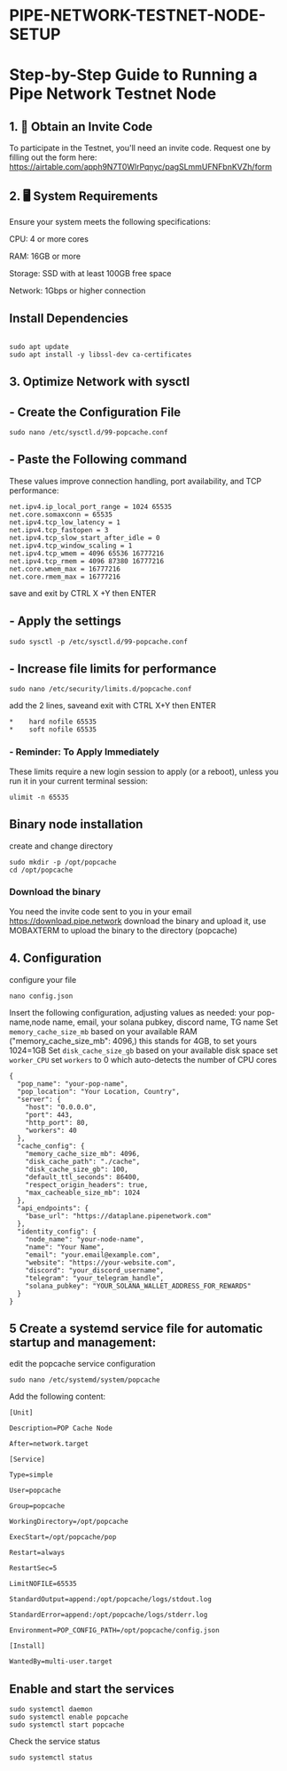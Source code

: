 # PIPE-NETWORK-TESTNET-NODE-SETUP
# Step-by-Step Guide to Running a Pipe Network Testnet Node

## 1. 📩 Obtain an Invite Code

To participate in the Testnet, you'll need an invite code. Request one by filling out the form here: https://airtable.com/apph9N7T0WlrPqnyc/pagSLmmUFNFbnKVZh/form

## 2. 🖥️ System Requirements

Ensure your system meets the following specifications:

CPU: 4 or more cores

RAM: 16GB or more

Storage: SSD with at least 100GB free space

Network: 1Gbps or higher connection

## Install Dependencies 

```console 

sudo apt update
sudo apt install -y libssl-dev ca-certificates

```

## 3. Optimize Network with sysctl
## -  Create the Configuration File

```console
sudo nano /etc/sysctl.d/99-popcache.conf
```
## - Paste the Following command 
 These values improve connection handling, port availability, and TCP performance:
```console
net.ipv4.ip_local_port_range = 1024 65535
net.core.somaxconn = 65535
net.ipv4.tcp_low_latency = 1
net.ipv4.tcp_fastopen = 3
net.ipv4.tcp_slow_start_after_idle = 0
net.ipv4.tcp_window_scaling = 1
net.ipv4.tcp_wmem = 4096 65536 16777216
net.ipv4.tcp_rmem = 4096 87380 16777216
net.core.wmem_max = 16777216
net.core.rmem_max = 16777216
```
save and exit by CTRL X +Y then ENTER

## - Apply the settings

```console
sudo sysctl -p /etc/sysctl.d/99-popcache.conf
```
## - Increase file limits for performance
```console
sudo nano /etc/security/limits.d/popcache.conf
```
add the 2 lines, saveand exit with CTRL X+Y then ENTER
```console
*    hard nofile 65535
*    soft nofile 65535
```
### - Reminder: To Apply Immediately
These limits require a new login session to apply (or a reboot), unless you run it in your current terminal session:
```console
ulimit -n 65535
```
## Binary node installation
create and change directory
```console
sudo mkdir -p /opt/popcache
cd /opt/popcache
```
### Download the binary
You need the invite code sent to you in your email
https://download.pipe.network
download the binary and upload it, use MOBAXTERM to upload the binary to the directory (popcache)

## 4. Configuration
configure your file
```console
nano config.json
```
Insert the following configuration, adjusting values as needed: your pop-name,node name, email, your solana pubkey, discord name, TG name
Set `memory_cache_size_mb` based on your available RAM ("memory_cache_size_mb": 4096,) this stands for 4GB, to set yours 1024=1GB 
Set `disk_cache_size_gb` based on your available disk space
set `worker_CPU`  set `workers` to 0 which auto-detects the number of CPU cores
```console
{
  "pop_name": "your-pop-name",
  "pop_location": "Your Location, Country",
  "server": {
    "host": "0.0.0.0",
    "port": 443,
    "http_port": 80,
    "workers": 40
  },
  "cache_config": {
    "memory_cache_size_mb": 4096,
    "disk_cache_path": "./cache",
    "disk_cache_size_gb": 100,
    "default_ttl_seconds": 86400,
    "respect_origin_headers": true,
    "max_cacheable_size_mb": 1024
  },
  "api_endpoints": {
    "base_url": "https://dataplane.pipenetwork.com"
  },
  "identity_config": {
    "node_name": "your-node-name",
    "name": "Your Name",
    "email": "your.email@example.com",
    "website": "https://your-website.com",
    "discord": "your_discord_username",
    "telegram": "your_telegram_handle",
    "solana_pubkey": "YOUR_SOLANA_WALLET_ADDRESS_FOR_REWARDS"
  }
}
```
## 5 Create a systemd service file for automatic startup and management:
 edit the popcache service configuration
```console
sudo nano /etc/systemd/system/popcache
```
Add the following content:
```console
[Unit]

Description=POP Cache Node

After=network.target

[Service]

Type=simple

User=popcache

Group=popcache

WorkingDirectory=/opt/popcache

ExecStart=/opt/popcache/pop

Restart=always

RestartSec=5

LimitNOFILE=65535

StandardOutput=append:/opt/popcache/logs/stdout.log

StandardError=append:/opt/popcache/logs/stderr.log

Environment=POP_CONFIG_PATH=/opt/popcache/config.json

[Install]

WantedBy=multi-user.target
```
## Enable and start the services
```console
sudo systemctl daemon
sudo systemctl enable popcache
sudo systemctl start popcache
```
Check the service status
```console
sudo systemctl status
```



